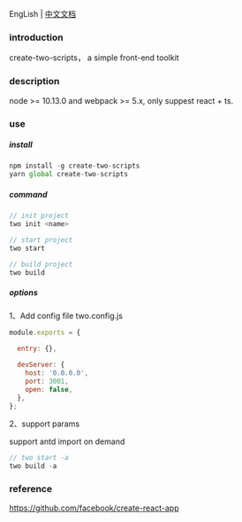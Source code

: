 EngLish | [中文文档](./README-zh.md)

### introduction

create-two-scripts， a simple front-end toolkit

### description

node >= 10.13.0 and webpack >= 5.x, only suppest react + ts.

### use

##### install

```js
npm install -g create-two-scripts
yarn global create-two-scripts
```

##### command

```js
// init project
two init <name>

// start project
two start

// build project
two build
```

##### options

1、Add config file two.config.js

```js
module.exports = {

  entry: {},

  devServer: {
    host: '0.0.0.0',
    port: 3001,
    open: false,
  },
};
```

2、support params

support antd import on demand

```js
// two start -a
two build -a
```

### reference

https://github.com/facebook/create-react-app